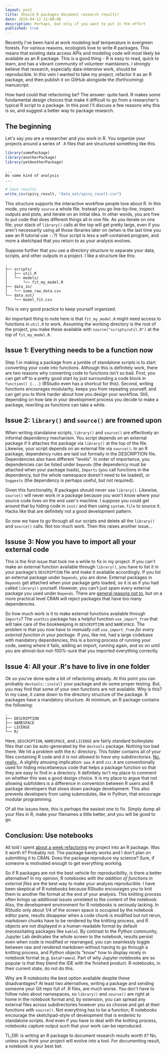 ```yaml
---
layout: post
title: Should R packages document research results?
date: 2024-04-12 12:00:00
description: Perhaps, but only if you want to put in the effort
published: true
---
```


Recently I've been hard at work modeling leaf temperature in evergreen forests. For various reasons, ecologists love to write R packages. This means that existing data access APIs and modeling code will most likely be available as an R package. This is a good thing - R is easy to read, quick to learn, and has a vibrant community of volunteer maintainers. I strongly believe that research, especially data-intensive work, should be reproducible. In this vein I wanted to take my project, refactor it as an R package, and then publish it on GitHub alongside the (forthcoming) manuscript.

How hard could that refactoring be? The answer: quite hard. R makes some fundamental design choices that make it difficult to go from a researcher's typical R script to a package. In this post I'll discuss a few reasons why this is so, and suggest a better way to package research.

## The beginning

Let's say you are a researcher and you work in R. You organize your projects around a series of `.R` files that are structured something like this.

```r
library(somePackage)
library(anotherPackage)
library(yetAnotherPackage)

...
Do some kind of analysis
...

# Save results
write_csv(spicy_result, "data_out/spicy_result.csv")
```

This structure supports the interactive workflow people love about R. In this mode, you rarely `source` a whole file. Instead you go line-by-line, inspect outputs and plots, and iterate on an initial idea. In other words, you are free to put code that does different things all in one file. As you iterate on one file, your stack of `library()` calls at the top will get pretty large, even if you aren't necessarily using all those libraries later on (when is the last time you saw an R tutorial use `::`?) Your script is less a self-contained program, and more a sketchpad that you return to as your analysis evolves.

Suppose further that you use a directory structure to separate your data, scripts, and other outputs in a project. I like a structure like this:

```
.
├── scripts/
│   ├── util.R
│   └── models/
│       └── fit_my_model.R
├── data_in/
│   └── some_raw_data.csv
└── data_out/
    └── model_fit.csv
```

This is very good practice to keep yourself organized.

An important thing to note here is that `fit_my_model.R` might need access to functions in `util.R` to work. Assuming the working directory is the root of the project, you make these available with `source("scripts/util.R")` at the top of `fit_my_model.R`.

## Issue 1: Everything needs to be a function now

Step 1 in making a package from a jumble of standalone scripts is to start converting your code into functions. Although this is definitely work, there are two reasons why converting code to functions isn't so bad. First, you can get off to a pretty good start by just surrounding a code block in `function() {...}` (RStudio even has a shortcut for this). Second, writing functions encourages modularity, keeps you from repeating yourself, and can get you to think harder about how you design your workflow. Still, depending on how late in your development process you decide to make a package, rewriting as functions can take a while. 

## Issue 2: `library()` and `source()` are frowned upon

When writing standalone scripts, `library()` and `source()` are effectively an informal dependency mechanism. You script depends on an external package if it attaches the package via `library()` at the top of the file. Likewise, your script depends on an external file via `source()`. In an R package, dependency rules are laid out formally in the DESCRIPTION file. Dependencies also have different "levels". In order of importance, you dependencies can be listed under `Depends` (the dependency must be attached when your package loads), `Imports` (you call functions in the dependency, but the whole namespace doesn't need to be loaded), or `Suggests` (the dependency is perhaps useful, but not required).

Given this functionality, R packages should never use `library()`. Likewise, `source()` will never work in a package because you won't know where your source code lives on the end user's machine. I suppose you could get around that by hiding code in `inst/` and then using `system.file` to source it. Hacks like that are definitely not a good development pattern.

So now we have to go through all our scripts and delete all the `library()` and `source()` calls. Not too much work. Then this raises another issue...

## Issuse 3: Now you have to import all your external code

This is the first issue that took me a while to fix in my project. If you can't make an external function available through `library()`, you have to list it in your package's `DESCRIPTION` file and make it available accordingly. If you list an external package under `Depends`, you are done. External packages in `Depends` get attached when your package gets loaded, so it is as if you had called `library()` yourself. However, you can't just spam every external package you used under `Depends`. There are [general reasons not to](https://recology.info/2018/10/limiting-dependencies/), but on a more practical level CRAN will reject packages that have too many dependencies.

So how much work is it to make external functions available through `Imports`? The `usethis` package has a helpful function `use_import_from` that will take care of the bookkeeping in `DESCRIPTION` and `NAMESPACE`. The problem is that you now have to *manually call `use_import_from` for every external function in your package*. If you, like me, had a large codebase with mandatory dependencies, this is a boring process of running your code, seeing where it fails, adding an import, running again, and so on until you are almost-but-not-100%-sure that you imported everything correctly.

## Issue 4: All your .R's have to live in one folder

Ok so you've done quite a bit of refactoring already. At this point you can probably `devtools::install` your package and do some proper testing. But, you may find that some of your own functions are not available. Why is this? In my case, it came down to the directory structure of the package. R packages have a mandatory structure. At minimum, an R package contains the following:

```
.
├── DESCRIPTION
├── NAMESPACE
├── LICENSE
└── R/
```

Here, `DESCRIPTION`, `NAMESPACE`, and `LICENSE` are fairly standard boilerplate files that can be auto-generated by the `devtools` package. Nothing too bad there. We hit a problem with the `R/` directory. This folder contains all of your files containing R code and *it is not allowed to have any subdirectories*. [No, really.](https://github.com/tidyverse/ggplot2/tree/main/R). A slightly amusing implication: `aaa.R` and `zzz.R` are conventionally used for hiding miscellaneous code that helps a package function so that they are easy to find in a directory. It definitely isn't my place to comment on whether this was a good design choice. It is my place to argue that not allowing subfolders is a difference in convention between R users and R package developers that slows down package development. This also prevents developers from using submodules, like in Python, that encourage modular programming.

Of all the issues here, this is perhaps the easiest one to fix. Simply dump all your files in R, make your filenames a little better, and you will be good to go.

## Conclusion: Use notebooks

All told I spent [about a week refactoring](https://github.com/s-kganz/LeafTemperature/pull/1) my project into an R package. Was it worth it? Probably not. The package barely works and I don't plan on submitting it to CRAN. Does the package reproduce my science? Sure, if someone is motivated enough to get everything working.

So if R packages are not the best vehicle for reproducibility, is there a better alternative? In my opinion, R notebooks *with the addition of functions in external files* are the best way to make your analysis reproducible. I have been skeptical of R notebooks because RStudio encourages you to knit them to another file format at the end of your analysis. This knitting process often brings up additional issues unrelated to the content of the notebook. Also, the development environment for R notebooks is seriously lacking. In RStudio only about 1/4 of the screen space is occupied by the notebook editor pane, results disappear when a code chunk is modified but not rerun, markdown chunks have to be rendered by the knitting process, and R objects are not displayed in a human-readable format by default (necessitating packages like `kable`). By contrast to the Python community, Jupyter Lab dedicates the whole screen to the notebook, results persist even when code is modified or rearranged, you can seamlessly toggle between raw and rendered markdown without having to go through a knitting process, and Python objects "know" how to display nicely in notebook format (e.g. `DataFrames`). Part of why Jupyter notebooks are so popular is that they blend the IDE with the finished product. R notebooks, in their current state, do not do this.

Why are R notebooks the best option available despite these disadvantages? At least two alternatives, writing a package and sending someone your Git repo full of .R files, are much worse. You don't have to follow rules about namespaces, so `library()` and `source()` are right at home in the notebook format and, by extension, you can spread any external files across subdirectories however you so choose and get at their functions with `source()`. Not everything has to be a function; R notebooks encourage the sketchpad-style of development that is endemic to standalone scripts. And even if you have to deal with the knitting process, notebooks capture output such that your work can be reproduced.

TL;DR: is writing an R package to document research results worth it? No, unless you think your project will evolve into a tool. For documenting result, a notebook is your best bet.